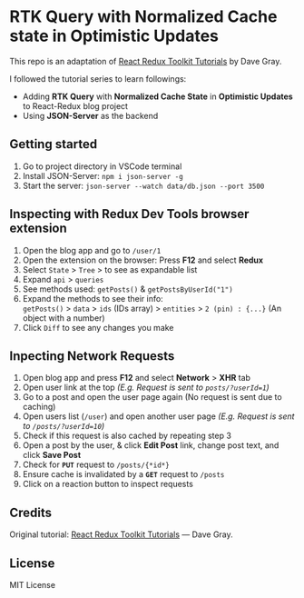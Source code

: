 # RTK Query with Normalized Cache state in Optimistic Updates
This repo is an adaptation of [React Redux Toolkit Tutorials](https://www.youtube.com/playlist?list=PL0Zuz27SZ-6M1J5I1w2-uZx36Qp6qhjKo) by Dave Gray. 

I followed the tutorial series to learn followings:
- Adding **RTK Query** with **Normalized Cache State** in **Optimistic Updates** to React-Redux blog project
- Using **JSON-Server** as the backend

## Getting started
1. Go to project directory in VSCode terminal
2. Install JSON-Server: `npm i json-server -g`
3. Start the server: `json-server --watch data/db.json --port 3500`


## Inspecting with Redux Dev Tools browser extension
1. Open the blog app and go to `/user/1`
2. Open the extension on the browser: Press **F12** and select **Redux**
3. Select `State` > `Tree` > to see as expandable list
4. Expand `api` > `queries` 
5. See methods used: `getPosts()` & `getPostsByUserId("1")`
6. Expand the methods to see their info:  
    `getPosts()` > `data` 
        > `ids` (IDs array)
        > `entities` > `2 (pin) : {...}` (An object with a number)
7. Click `Diff` to see any changes you make

## Inpecting Network Requests
1. Open blog app and press **F12** and select **Network** > **XHR** tab
2. Open user link at the top *(E.g. Request is sent to `posts/?userId=1`)*
3. Go to a post and open the user page again (No request is sent due to caching)
4. Open users list (`/user`) and open another user page *(E.g. Request is sent to `/posts/?userId=10`)* 
5. Check if this request is also cached by repeating step 3
6. Open a post by the user, & click **Edit Post** link, change post text, and click **Save Post**
7. Check for **`PUT`** request to `/posts/{*id*}`
8. Ensure cache is invalidated by a **`GET`** request to `/posts`
9. Click on a reaction button to inspect requests


## Credits
Original tutorial: [React Redux Toolkit Tutorials](https://www.youtube.com/playlist?list=PL0Zuz27SZ-6M1J5I1w2-uZx36Qp6qhjKo) — Dave Gray.

## License
MIT License